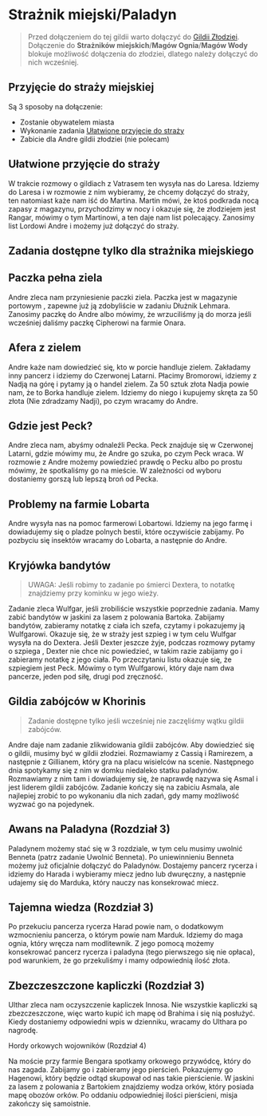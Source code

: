 # Strażnik miejski/Paladyn

> Przed dołączeniem do tej gildii warto dołączyć do [Gildii Złodziei](Sekcje/Gildie_Poboczne/Gildia_Zlodziei.md).  
> Dołączenie do **Strażników miejskich**/**Magów Ognia**/**Magów Wody** blokuje możliwość dołączenia do złodziei, dlatego należy dołączyć do nich wcześniej.

## Przyjęcie do straży miejskiej

Są 3 sposoby na dołączenie:  
- Zostanie obywatelem miasta
- Wykonanie zadania [Ułatwione przyjęcie do straży](#ułatwione-przyjęcie-do-straży)
- Zabicie dla Andre gildii złodziei (nie polecam)

## Ułatwione przyjęcie do straży

W trakcie rozmowy o gildiach z Vatrasem ten wysyła nas do Laresa. Idziemy do Laresa i w rozmowie z nim wybieramy, że chcemy dołączyć do straży, ten natomiast każe nam iść do Martina. Martin mówi, że ktoś podkrada nocą zapasy z magazynu, przychodzimy w nocy i okazuje się, że złodziejem jest Rangar, mówimy o tym Martinowi, a ten daje nam list polecający. Zanosimy list Lordowi Andre i możemy już dołączyć do straży.

## Zadania dostępne tylko dla strażnika miejskiego

## Paczka pełna ziela

Andre zleca nam przyniesienie paczki ziela. Paczka jest w magazynie portowym , zapewne już ją zdobyliście w zadaniu Dłużnik Lehmara. Zanosimy paczkę do Andre albo mówimy, że wrzuciliśmy ją do morza jeśli wcześniej daliśmy paczkę Cipherowi na farmie Onara.

## Afera z zielem

Andre każe nam dowiedzieć się, kto w porcie handluje zielem. Zakładamy inny pancerz i idziemy do Czerwonej Latarni. Płacimy Bromorowi, idziemy z Nadją na górę i pytamy ją o handel zielem. Za 50 sztuk złota Nadja powie nam, że to Borka handluje zielem. Idziemy do niego i kupujemy skręta za 50 złota (Nie zdradzamy Nadji), po czym wracamy do Andre.

## Gdzie jest Peck?

Andre zleca nam, abyśmy odnaleźli Pecka. Peck znajduje się w Czerwonej Latarni, gdzie mówimy mu, że Andre go szuka, po czym Peck wraca. W rozmowie z Andre możemy powiedzieć prawdę o Pecku albo po prostu mówimy, że spotkaliśmy go na mieście. W zależności od wyboru dostaniemy gorszą lub lepszą broń od Pecka.

## Problemy na farmie Lobarta

Andre wysyła nas na pomoc farmerowi Lobartowi. Idziemy na jego farmę i dowiadujemy się o pladze polnych bestii, które oczywiście zabijamy. Po pozbyciu się insektów wracamy do Lobarta, a następnie do Andre.

## Kryjówka bandytów

> UWAGA: Jeśli robimy to zadanie po śmierci Dextera, to notatkę znajdziemy przy kominku w jego wieży.

Zadanie zleca Wulfgar, jeśli zrobiliście wszystkie poprzednie zadania. Mamy zabić bandytów w jaskini za lasem z polowania Bartoka. Zabijamy bandytów, zabieramy notatkę z ciała ich szefa, czytamy i pokazujemy ją Wulfgarowi. Okazuje się, że w straży jest szpieg i w tym celu Wulfgar wysyła na do Dextera. Jeśli Dexter jeszcze żyje, podczas rozmowy pytamy o szpiega , Dexter nie chce nic powiedzieć, w takim razie zabijamy go i zabieramy notatkę z jego ciała. Po przeczytaniu listu okazuje się, że szpiegiem jest Peck. Mówimy o tym Wulfgarowi, który daje nam dwa pancerze, jeden pod siłę, drugi pod zręczność.

## Gildia zabójców w Khorinis

> Zadanie dostępne tylko jeśli wcześniej nie zaczęliśmy wątku gildii zabójców.

Andre daje nam zadanie zlikwidowania gildii zabójców. Aby dowiedzieć się o gildii, musimy być w gildii złodziei. Rozmawiamy z Cassią i Ramirezem, a następnie z Gillianem, który gra na placu wisielców na scenie. Następnego dnia spotykamy się z nim w domku niedaleko statku paladynów. Rozmawiamy z nim tam i dowiadujemy się, że naprawdę nazywa się Asmal i jest liderem gildii zabójców. Zadanie kończy się na zabiciu Asmala, ale najlepiej zrobić to po wykonaniu dla nich zadań, gdy mamy możliwość wyzwać go na pojedynek.

## Awans na Paladyna (Rozdział 3)

Paladynem możemy stać się w 3 rozdziale, w tym celu musimy uwolnić Benneta (patrz zadanie Uwolnić Benneta). Po uniewinnieniu Benneta możemy już oficjalnie dołączyć do Paladynów. Dostajemy pancerz rycerza i idziemy do Harada i wybieramy miecz jedno lub dwuręczny, a następnie udajemy się do Marduka, który nauczy nas konsekrować miecz.

## Tajemna wiedza (Rozdział 3)

Po przekuciu pancerza rycerza Harad powie nam, o dodatkowym wzmocnieniu pancerza, o którym powie nam Marduk. Idziemy do maga ognia, który wręcza nam modlitewnik. Z jego pomocą możemy konsekrować pancerz rycerza i paladyna (tego pierwszego się nie opłaca), pod warunkiem, że go przekuliśmy i mamy odpowiednią ilość złota.

## Zbezczeszczone kapliczki (Rozdział 3)

Ulthar zleca nam oczyszczenie kapliczek Innosa. Nie wszystkie kapliczki są zbezczeszczone, więc warto kupić ich mapę od Brahima i się nią posłużyć. Kiedy dostaniemy odpowiedni wpis w dzienniku, wracamy do Ulthara po nagrodę.

Hordy orkowych wojowników (Rozdział 4)

Na moście przy farmie Bengara spotkamy orkowego przywódcę, który do nas zagada. Zabijamy go i zabieramy jego pierścień. Pokazujemy go Hagenowi, który będzie odtąd skupował od nas takie pierścienie. W jaskini za lasem z polowania z Bartokiem znajdziemy wodza orków, który posiada mapę obozów orków. Po oddaniu odpowiedniej ilości pierścieni, misja zakończy się samoistnie.
